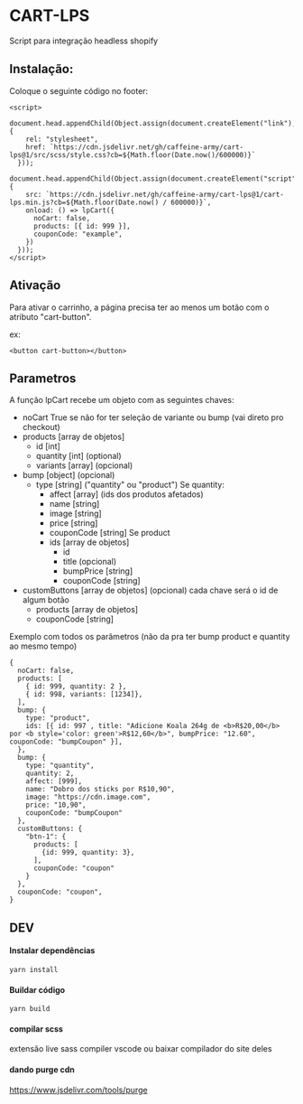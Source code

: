# CART-LPS

Script para integração headless shopify

## Instalação:

Coloque o seguinte código no footer:

```
<script>
  document.head.appendChild(Object.assign(document.createElement("link"), {
    rel: "stylesheet",
    href: `https://cdn.jsdelivr.net/gh/caffeine-army/cart-lps@1/src/scss/style.css?cb=${Math.floor(Date.now()/600000)}`
  }));
  document.head.appendChild(Object.assign(document.createElement("script"), {
    src: `https://cdn.jsdelivr.net/gh/caffeine-army/cart-lps@1/cart-lps.min.js?cb=${Math.floor(Date.now() / 600000)}`,
    onload: () => lpCart({
      noCart: false,
      products: [{ id: 999 }],
      couponCode: "example",
    })
  }));
</script>

```

## Ativação

Para ativar o carrinho, a página precisa ter ao menos um botão com o atributo "cart-button".

ex:

```
<button cart-button></button>
```

## Parametros

A função lpCart recebe um objeto com as seguintes chaves:

- noCart
  True se não for ter seleção de variante ou bump (vai direto pro checkout)
- products [array de objetos]
  - id [int]
  - quantity [int] (optional)
  - variants [array] (opcional)
- bump [object] (opcional)
  - type [string] ("quantity" ou "product")
    Se quantity:
    - affect [array] (ids dos produtos afetados)
    - name [string]
    - image [string]
    - price [string]
    - couponCode [string]
      Se product
    - ids [array de objetos]
      - id
      - title (opcional)
      - bumpPrice [string]
      - couponCode [string]
- customButtons [array de objetos] (opcional)
  cada chave será o id de algum botão
  - products [array de objetos]
  - couponCode [string]

Exemplo com todos os parâmetros (não da pra ter bump product e quantity ao mesmo tempo)

```
{
  noCart: false,
  products: [
    { id: 999, quantity: 2 },
    { id: 998, variants: [1234]},
  ],
  bump: {
    type: "product",
    ids: [{ id: 997 , title: "Adicione Koala 264g de <b>R$20,00</b> por <b style='color: green'>R$12,60</b>", bumpPrice: "12.60", couponCode: "bumpCoupon" }],
  },
  bump: {
    type: "quantity",
    quantity: 2,
    affect: [999],
    name: "Dobro dos sticks por R$10,90",
    image: "https://cdn.image.com",
    price: "10,90",
    couponCode: "bumpCoupon"
  },
  customButtons: {
    "btn-1": {
      products: [
        {id: 999, quantity: 3},
      ],
      couponCode: "coupon"
    }
  },
  couponCode: "coupon",
}
```

## DEV

#### Instalar dependências

```
yarn install
```

#### Buildar código

```
yarn build
```

#### compilar scss

extensão live sass compiler vscode ou baixar compilador do site deles

#### dando purge cdn

<a href="https://www.jsdelivr.com/tools/purge">https://www.jsdelivr.com/tools/purge</a>
